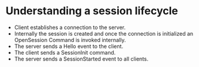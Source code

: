 # Understanding a session lifecycle

- Client establishes a connection to the server.
- Internally the session is created and once the connection is initialized an OpenSession Command is invoked internally.
- The server sends a Hello event to the client.
- The client sends a SessionInit command.
- The server sends a SessionStarted event to all clients.

